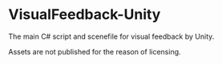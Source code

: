 # VisualFeedback-Unity
The main C# script and scenefile for visual feedback by Unity. 

Assets are not published for the reason of licensing.
